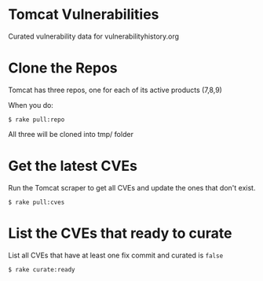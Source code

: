 # Tomcat Vulnerabilities

Curated vulnerability data for vulnerabilityhistory.org

# Clone the Repos

Tomcat has three repos, one for each of its active products (7,8,9)

When you do:

`$ rake pull:repo`

All three will be cloned into tmp/ folder

# Get the latest CVEs

Run the Tomcat scraper to get all CVEs and update the ones that don't exist.

`$ rake pull:cves`

# List the CVEs that ready to curate

List all CVEs that have at least one fix commit and curated is `false`

`$ rake curate:ready`
